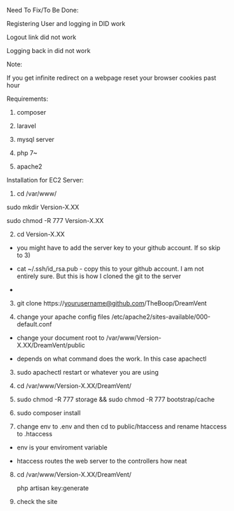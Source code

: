 Need To Fix/To Be Done:

Registering User and logging in DID work

Logout link did not work

Logging back in did not work 

Note: 

If you get infinite redirect on a webpage reset your browser cookies past hour

Requirements:

1. composer

2. laravel

3. mysql server

4. php 7~

5. apache2

Installation for EC2 Server:

1) cd /var/www/
  
  sudo mkdir Version-X.XX
  
  sudo chmod -R 777 Version-X.XX

2) cd Version-X.XX

  - you might have to add the server key to your github account. If so skip to 3)
  
  - cat ~/.ssh/id_rsa.pub    - copy this to your github account. I am not entirely sure. But this is how I cloned the git to the server
  - 
3) git clone https://yourusername@github.com/TheBoop/DreamVent

4) change your apache config files /etc/apache2/sites-available/000-default.conf  

  - change your document root to /var/www/Version-X.XX/DreamVent/public

  - depends on what command does the work. In this case apachectl

3) sudo apachectl restart or whatever you are using

4) cd /var/www/Version-X.XX/DreamVent/         

5) sudo chmod -R 777 storage && sudo chmod -R 777 bootstrap/cache

6) sudo composer install

7) change env to .env and then cd to public/htaccess and rename htaccess to .htaccess

  - env is your enviroment variable
  
  - htaccess routes the web server to the controllers how neat
  
8)  cd /var/www/Version-X.XX/DreamVent/  
    
    php artisan key:generate

9) check the site
